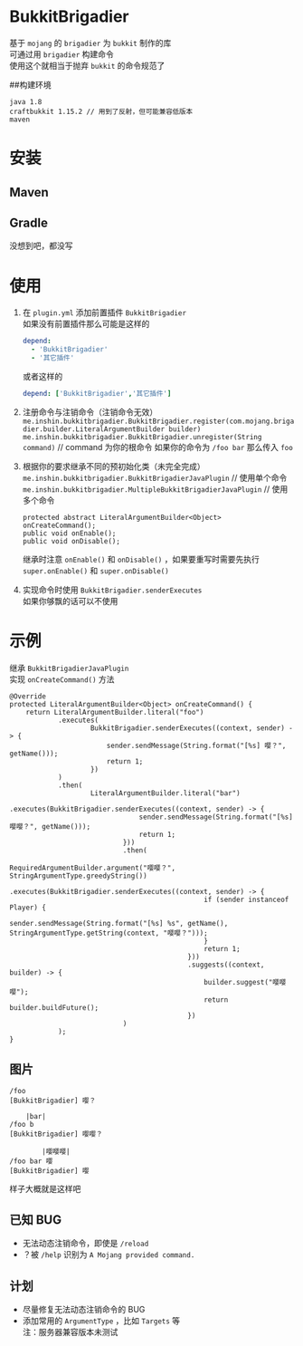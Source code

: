 # BukkitBrigadier
基于 ```mojang``` 的 ```brigadier``` 为 ```bukkit``` 制作的库  
可通过用 ```brigadier``` 构建命令  
使用这个就相当于抛弃 ```bukkit``` 的命令规范了

##构建环境
```
java 1.8
craftbukkit 1.15.2 // 用到了反射，但可能兼容低版本
maven
```

# 安装
## Maven
## Gradle
没想到吧，都没写

# 使用
1. 在 ```plugin.yml``` 添加前置插件 ```BukkitBrigadier```  
如果没有前置插件那么可能是这样的  
   ```yaml
   depend:
     - 'BukkitBrigadier'
     - '其它插件'
   ```
   或者这样的
   ```yaml
   depend: ['BukkitBrigadier','其它插件']
   ```

2. 注册命令与注销命令（注销命令无效）  
```me.inshin.bukkitbrigadier.BukkitBrigadier.register(com.mojang.brigadier.builder.LiteralArgumentBuilder builder)```  
```me.inshin.bukkitbrigadier.BukkitBrigadier.unregister(String command)``` // command 为你的根命令  如果你的命令为 ```/foo bar```  那么传入 ```foo```  

3. 根据你的要求继承不同的预初始化类（未完全完成）  
```me.inshin.bukkitbrigadier.BukkitBrigadierJavaPlugin```  // 使用单个命令  
```me.inshin.bukkitbrigadier.MultipleBukkitBrigadierJavaPlugin```  // 使用多个命令  
   ```
   protected abstract LiteralArgumentBuilder<Object> onCreateCommand();
   public void onEnable();
   public void onDisable();
   ```
   继承时注意 ```onEnable()``` 和 ```onDisable()```  ，如果要重写时需要先执行 ```super.onEnable()``` 和 ```super.onDisable()```  
4. 实现命令时使用 ```BukkitBrigadier.senderExecutes```  
如果你够飘的话可以不使用

# 示例
继承 ```BukkitBrigadierJavaPlugin```  
实现 ```onCreateCommand()``` 方法  
```
@Override
protected LiteralArgumentBuilder<Object> onCreateCommand() {
    return LiteralArgumentBuilder.literal("foo")
            .executes(
                    BukkitBrigadier.senderExecutes((context, sender) -> {
                        sender.sendMessage(String.format("[%s] 嘤？", getName()));
                        return 1;
                    })
            )
            .then(
                    LiteralArgumentBuilder.literal("bar")
                            .executes(BukkitBrigadier.senderExecutes((context, sender) -> {
                                sender.sendMessage(String.format("[%s] 嘤嘤？", getName()));
                                return 1;
                            }))
                            .then(
                                    RequiredArgumentBuilder.argument("嘤嘤？", StringArgumentType.greedyString())
                                            .executes(BukkitBrigadier.senderExecutes((context, sender) -> {
                                                if (sender instanceof Player) {
                                                    sender.sendMessage(String.format("[%s] %s", getName(), StringArgumentType.getString(context, "嘤嘤？")));
                                                }
                                                return 1;
                                            }))
                                            .suggests((context, builder) -> {
                                                builder.suggest("嘤嘤嘤");
                                                return builder.buildFuture();
                                            })
                            )
            );
}
```  
## 图片
```
/foo
[BukkitBrigadier] 嘤？

    |bar|
/foo b
[BukkitBrigadier] 嘤嘤？

        |嘤嘤嘤|
/foo bar 嘤
[BukkitBrigadier] 嘤

``` 
样子大概就是这样吧
 
## 已知 BUG
- 无法动态注销命令，即使是 ```/reload```
- ？被 ```/help``` 识别为 ```A Mojang provided command.```  

## 计划
- 尽量修复无法动态注销命令的 BUG
- 添加常用的 ```ArgumentType``` ，比如 ```Targets```  等  
注：服务器兼容版本未测试
